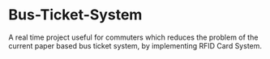 # Bus-Ticket-System
A real time project useful for commuters which reduces the problem of the current paper based bus ticket system, by implementing RFID Card System.
